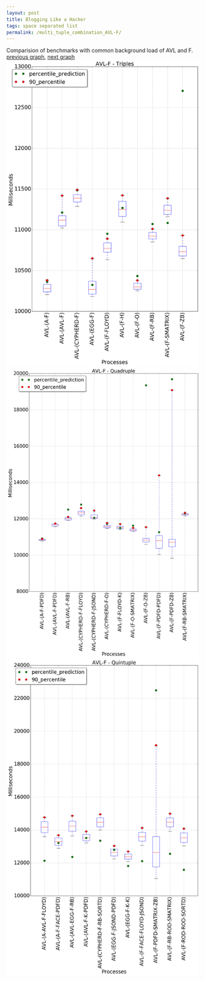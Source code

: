 ```yaml
---
layout: post
title: Blogging Like a Hacker
tags: space separated list
permalink: /multi_tuple_combination_AVL-F/
---
```


Comparision of benchmarks with common background load of AVL and F.
[previous graph](../multi_tuple_combination_AVL-FLOYD/), [next graph](../multi_tuple_combination_AVL-H/)
<img src="./images/triple/AVL/AVL-F_box.png" alt="graph figure"><img src="./images/quadruple/AVL/AVL-F_box.png" alt="graph figure"><img src="./images/quintuple/AVL/AVL-F_box.png" alt="graph figure">